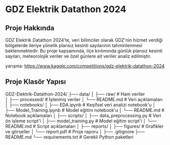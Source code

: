 # GDZ Elektrik Datathon 2024

## Proje Hakkında
GDZ Elektrik Datathon 2024'te, veri bilimciler olarak GDZ'nin hizmet verdiği bölgelerde ileriye yönelik plansız kesinti sayılarının tahminlenmesi beklenmektedir. 
Bu proje kapsamında, ilçe kırılımında günlük plansız kesinti sayıları, meteorolojik veriler ve özel günlere ait veriler analiz edilmiştir.

yarışma: https://www.kaggle.com/competitions/gdz-elektrik-datathon-2024

## Proje Klasör Yapısı

GDZ-Elektrik-Datathon-2024/
├── data/
│   ├── raw/                   # Ham veriler\
│   ├── processed/             # İşlenmiş veriler
│   └── README.md              # Veri açıklamaları
│
├── notebooks/
│   ├── EDA.ipynb              # Keşifsel veri analizi notebook'u
│   ├── Model_Training.ipynb   # Model eğitim notebook'u
│   └── README.md              # Notebook açıklamaları
│
├── scripts/
│   ├── data_preprocessing.py  # Veri ön işleme script'i
│   ├── model_training.py      # Model eğitim script'i
│   └── README.md              # Script açıklamaları
│
├── reports/
│   ├── figures/               # Grafikler ve görseller
│   └── report.pdf             # Proje raporu
│
├── .gitignore
├── README.md
└── requirements.txt           # Gerekli Python paketleri
